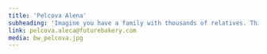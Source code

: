 ```yaml
---
title: 'Pelcova Alena'
subheading: 'Imagine you have a family with thousands of relatives. This is exactly the family Alena takes care of. Future Bakery family comprising of twenty five thousands people from the crowd. People with great energy and ideas. We know very well that none of us is as smart as we all together. Also, that we are all creative. It’s enough to give impulse and it rolls off. This world is full of creativity, fresh and - for somebody - weird ideas and insights. Our work is to work well with this and give it all a life.'
link: pelcova.aleca@futurebakery.com
media: bw_pelcova.jpg
---
```


